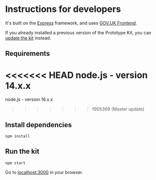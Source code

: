 # Instructions for developers

It's built on the [Express](http://expressjs.com/) framework, and uses [GOV.UK Frontend](https://github.com/alphagov/govuk-frontend).

If you already installed a previous version of the Prototype Kit, you can [update the kit](/docs/updating-the-kit) instead.

## Requirements

<<<<<<< HEAD
node.js - version 14.x.x
=======
node.js - version 16.x.x
>>>>>>> f905369 (Master update)

## Install dependencies

```
npm install
```

## Run the kit
```
npm start
```

Go to [localhost:3000](http://localhost:3000) in your browser.

